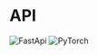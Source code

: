 # API 

![FastApi](https://fastapi.tiangolo.com/img/logo-margin/logo-teal.png) ![PyTorch](https://raw.githubusercontent.com/pytorch/pytorch/main/docs/source/_static/img/pytorch-logo-dark.png)